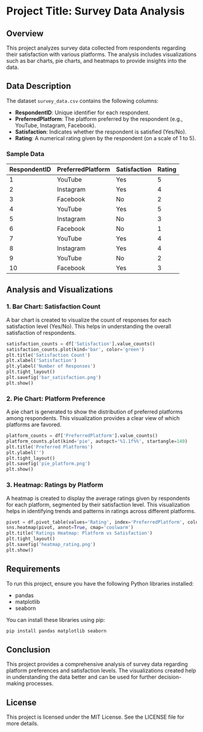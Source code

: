 # Project Title: Survey Data Analysis

## Overview
This project analyzes survey data collected from respondents regarding their satisfaction with various platforms. The analysis includes visualizations such as bar charts, pie charts, and heatmaps to provide insights into the data.

## Data Description
The dataset `survey_data.csv` contains the following columns:

- **RespondentID**: Unique identifier for each respondent.
- **PreferredPlatform**: The platform preferred by the respondent (e.g., YouTube, Instagram, Facebook).
- **Satisfaction**: Indicates whether the respondent is satisfied (Yes/No).
- **Rating**: A numerical rating given by the respondent (on a scale of 1 to 5).

### Sample Data
| RespondentID | PreferredPlatform | Satisfaction | Rating |
|--------------|-------------------|--------------|--------|
| 1            | YouTube           | Yes          | 5      |
| 2            | Instagram         | Yes          | 4      |
| 3            | Facebook          | No           | 2      |
| 4            | YouTube           | Yes          | 5      |
| 5            | Instagram         | No           | 3      |
| 6            | Facebook          | No           | 1      |
| 7            | YouTube           | Yes          | 4      |
| 8            | Instagram         | Yes          | 4      |
| 9            | YouTube           | No           | 2      |
| 10           | Facebook          | Yes          | 3      |

## Analysis and Visualizations

### 1. Bar Chart: Satisfaction Count
A bar chart is created to visualize the count of responses for each satisfaction level (Yes/No). This helps in understanding the overall satisfaction of respondents.

```python
satisfaction_counts = df['Satisfaction'].value_counts()
satisfaction_counts.plot(kind='bar', color='green')
plt.title('Satisfaction Count')
plt.xlabel('Satisfaction')
plt.ylabel('Number of Responses')
plt.tight_layout()
plt.savefig('bar_satisfaction.png')
plt.show()
```

### 2. Pie Chart: Platform Preference
A pie chart is generated to show the distribution of preferred platforms among respondents. This visualization provides a clear view of which platforms are favored.

```python
platform_counts = df['PreferredPlatform'].value_counts()
platform_counts.plot(kind='pie', autopct='%1.1f%%', startangle=140)
plt.title('Preferred Platforms')
plt.ylabel('')
plt.tight_layout()
plt.savefig('pie_platform.png')
plt.show()
```

### 3. Heatmap: Ratings by Platform
A heatmap is created to display the average ratings given by respondents for each platform, segmented by their satisfaction level. This visualization helps in identifying trends and patterns in ratings across different platforms.

```python
pivot = df.pivot_table(values='Rating', index='PreferredPlatform', columns='Satisfaction')
sns.heatmap(pivot, annot=True, cmap='coolwarm')
plt.title('Ratings Heatmap: Platform vs Satisfaction')
plt.tight_layout()
plt.savefig('heatmap_rating.png')
plt.show()
```

## Requirements
To run this project, ensure you have the following Python libraries installed:

- pandas
- matplotlib
- seaborn

You can install these libraries using pip:

```bash
pip install pandas matplotlib seaborn
```

## Conclusion
This project provides a comprehensive analysis of survey data regarding platform preferences and satisfaction levels. The visualizations created help in understanding the data better and can be used for further decision-making processes.

## License
This project is licensed under the MIT License. See the LICENSE file for more details.
